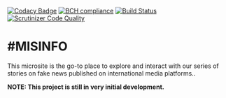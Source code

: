 [![Codacy Badge](https://api.codacy.com/project/badge/Grade/88135d4fdf254aa38bb2849d3e894cc5)](https://www.codacy.com/app/MySolace/fakenews-microsite?utm_source=github.com&utm_medium=referral&utm_content=MySolace/fakenews-microsite&utm_campaign=badger)
[![BCH compliance](https://bettercodehub.com/edge/badge/MySolace/fakenews-microsite?branch=master)](https://bettercodehub.com/) 
[![Build Status](https://scrutinizer-ci.com/g/MySolace/fakenews-microsite/badges/build.png?b=master)](https://scrutinizer-ci.com/g/MySolace/fakenews-microsite/build-status/master)
[![Scrutinizer Code Quality](https://scrutinizer-ci.com/g/MySolace/fakenews-microsite/badges/quality-score.png?b=master)](https://scrutinizer-ci.com/g/MySolace/fakenews-microsite/?branch=master)

\#MISINFO
=============

This microsite is the go-to place to explore and interact with our series of stories on fake news published on international media platforms..

**NOTE: This project is still in very initial development.**
